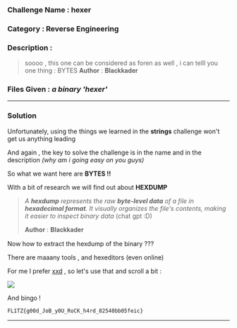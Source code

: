 ### **Challenge Name :** hexer

### **Category :** Reverse Engineering

### **Description :**

> soooo , this one can be considered as foren as well , i can telll you one thing : BYTES
> 𝐀𝐮𝐭𝐡𝐨𝐫 : 𝐁𝐥𝐚𝐜𝐤𝐤𝐚𝐝𝐞𝐫

### **Files Given :** _a binary 'hexer'_

---

### **Solution**

Unfortunately, using the things we learned in the **strings** challenge won't get us anything leading 

And again , the key to solve the challenge is in the name and in the description _(why am i going easy on you guys)_

So what we want here are **BYTES !!**  

With a bit of research we will find out about **HEXDUMP**

> *A **hexdump** represents the raw **byte-level data** of a file in **hexadecimal format**. It visually organizes the file's contents, making it easier to inspect binary data* (chat gpt :D)
> 
> 𝐀𝐮𝐭𝐡𝐨𝐫 : 𝐁𝐥𝐚𝐜𝐤𝐤𝐚𝐝𝐞𝐫

Now how to extract the hexdump of the binary ???

There are maaany tools , and hexeditors (even online)

For me I prefer [xxd](https://www.tutorialspoint.com/unix_commands/xxd.htm) , so let's use that  and scroll a bit :

![](../.private_images/2025-02-11-22-09-00-image.png)

And bingo !

```
FL1TZ{g00d_JoB_y0U_RoCK_h4rd_82540bb05feic}
```

---
